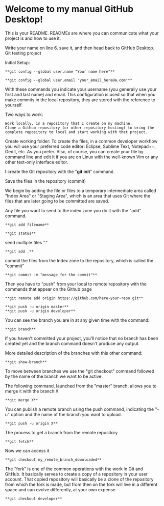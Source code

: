 # Welcome to my manual GitHub Desktop!

This is your README. READMEs are where you can communicate what your project is and how to use it.

Write your name on line 6, save it, and then head back to GitHub Desktop.
Git testing project


Initial Setup:

    **git config --global user.name "Your name here"**

    **git config --global user.email "your_email_here@a.com"**


With these commands you indicate your username (you generally use your first and last name) and email. This configuration is used so that when you make commits in the local repository, they are stored with the reference to yourself.

Two ways to work:

    Work locally, in a repository that I create on my machine.
    Clone a Github repository (or other repository hosting) to bring the complete repository to local and start working with that project.

Create working folder:
To create the files, in a common developer workflow you will use your preferred code editor: Eclipse, Sublime Text, Notepad++, Gedit, etc. As you prefer. Also, of course, you can create your file by command line and edit it if you are on Linux with the well-known Vim or any other text-only interface editor.

I create the Git repository with the "**git init**" command.

Save the files in the repository (commit)

We begin by adding the file or files to a temporary intermediate area called "Index Area" or "Staging Area", which is an area that uses Git where the files that are later going to be committed are saved.

Any file you want to send to the index zone you do it with the "add" command.

    **git add filename**

    **git status**

send multiple files "."

    **git add .**

commit the files from the Index zone to the repository, which is called the "commit"

    **git commit -m "message for the commit"**

Then you have to "push" from your local to remote repository with the commands that appear on the Github page

    **git remote add origin https://github.com/here-your-repo.git**

    **git push -u origin master**
    **git push -u origin developer**

You can see the branch you are in at any given time with the command:

    **git branch**


If you haven't committed your project, you'll notice that no branch has been created yet and the branch command doesn't produce any output.

More detailed description of the branches with this other command:

    **git show-branch**

To move between branches we use the "git checkout" command followed by the name of the branch we want to be active.

The following command, launched from the "master" branch, allows you to merge it with the branch X

    **git merge X**

You can publish a remote branch using the push command, indicating the "-u" option and the name of the branch you want to upload.

    **git push -u origin X**

The process to get a branch from the remote repository

    **git fetch**

Now we can access it

    **git checkout my_remote_branch_downloaded**

The "fork" is one of the common operations with the work in Git and GitHub. It basically serves to create a copy of a repository in your user account. That copied repository will basically be a clone of the repository from which the fork is made, but from then on the fork will live in a different space and can evolve differently, at your own expense.

    **git checkout developer**
